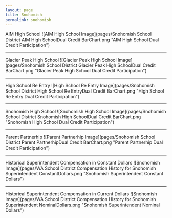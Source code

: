 ```yaml
---
layout: page
title: Snohomish
permalink: snohomish
---
```



AIM High School
![AIM High School Image](pages/Snohomish School District AIM High SchoolDual Credit BarChart.png "AIM High School Dual Credit Participation")

___

Glacier Peak High School
![Glacier Peak High School Image](pages/Snohomish School District Glacier Peak High SchoolDual Credit BarChart.png "Glacier Peak High School Dual Credit Participation")

___

High School Re Entry
![High School Re Entry Image](pages/Snohomish School District High School Re EntryDual Credit BarChart.png "High School Re Entry Dual Credit Participation")

___

Snohomish High School
![Snohomish High School Image](pages/Snohomish School District Snohomish High SchoolDual Credit BarChart.png "Snohomish High School Dual Credit Participation")

___

Parent Partnerhip
![Parent Partnerhip Image](pages/Snohomish School District Parent PartnerhipDual Credit BarChart.png "Parent Partnerhip Dual Credit Participation")

___

Historical Superintendent Compensation in Constant Dollars
![Snohomish Image](pages/WA School District Compensation History for Snohomish Superintendent ConstantDollars.png "Snohomish Superintendent Constant Dollars")

___

Historical Superintendent Compensation in Current Dollars
![Snohomish Image](pages/WA School District Compensation History for Snohomish Superintendent NominalDollars.png "Snohomish Superintendent Nominal Dollars")